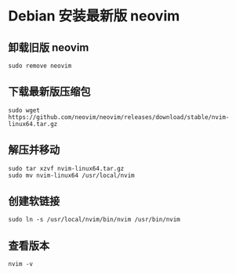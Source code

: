 # Debian 安装最新版 neovim
## 卸载旧版 neovim
```shell
sudo remove neovim
```
## 下载最新版压缩包
```shell
sudo wget https://github.com/neovim/neovim/releases/download/stable/nvim-linux64.tar.gz
```
## 解压并移动
```shell
sudo tar xzvf nvim-linux64.tar.gz
sudo mv nvim-linux64 /usr/local/nvim
```
## 创建软链接
```shell
sudo ln -s /usr/local/nvim/bin/nvim /usr/bin/nvim
```
## 查看版本
```shell
nvim -v
```